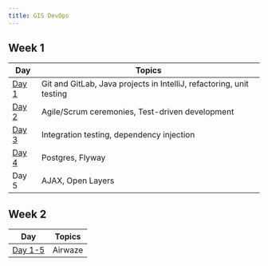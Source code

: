 ```yaml
---
title: GIS DevOps
---
```


## Week 1

Day | Topics
|----|--------|
[Day 1](week01/day1/) | Git and GitLab, Java projects in IntelliJ, refactoring, unit testing
[Day 2](week01/day2/) | Agile/Scrum ceremonies, Test-driven development
[Day 3](week01/day3/) | Integration testing, dependency injection
[Day 4](week01/day4) | Postgres, Flyway
Day 5 | AJAX, Open Layers

## Week 2


Day | Topics
|----|--------|
[Day 1-5](week02/project) | Airwaze
